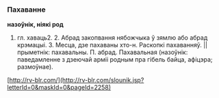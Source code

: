 ### Пахаванне
**назоўнік, ніякі род**

1. гл. хаваць2. 2. Абрад закопвання нябожчыка ў зямлю або абрад крэмацыі. 3. Месца, дзе пахаваны хто-н. Раскопкі пахаванняў. || прыметнік: пахавальны. П. абрад. Пахавальная (назоўнік: паведамленне з дзеючай арміі родным пра гібель байца, афіцэра; размоўнае).

<a rel="author">[http://rv-blr.com/](http://rv-blr.com/slounik.jsp?letterId=0&maskId=0&pageId=2258)</a>
